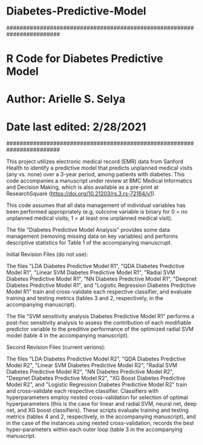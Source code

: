 # Diabetes-Predictive-Model
########################################################################
# R Code for Diabetes Predictive Model
# Author: Arielle S. Selya
# Date last edited: 2/28/2021
########################################################################

This project utilizes electronic medical record (EMR) data from Sanford Health to identify a predictive model that predicts unplanned medical visits (any vs. none) over a 3-year period, among patients with diabetes. This code accompanies a manuscript under review at BMC Medical Informatics and Decision Making, which is also available as a pre-print at ResearchSquare (https://doi.org/10.21203/rs.3.rs-72164/v1).

This code assumes that all data management of individual variables has been performed appropriately (e.g, outcome variable is binary for 0 = no unplanned medical visits; 1 = at least one unplanned medical visit). 

The file "Diabetes Predictive Model Analysis" provides some data management (removing missing data on key variables) and performs descriptive statistics for Table 1 of the accompanying manuscrupt.

Initial Revision Files (do not use):

The files "LDA Diabetes Predictive Model R1", "QDA Diabetes Predictive Model R1", "Linear SVM  Diabetes Predictive Model R1", "Radial SVM Diabetes Predictive Model R1", "NN Diabetes Predictive Model R1", "Deepnet Diabetes Predictive Model R1", and "Logistic Regression Diabetes Predictive Model R1" train and cross-validate each respective classifier, and evaluate training and testing metrics (tables 3 and 2, respectively, in the accompanying manuscript).

The file "SVM sensitivity analysis Diabetes Predictive Model R1" performs a post-hoc sensitivity analysis to assess the contribution of each modifiable predictor variable to the preditive performance of the optimized radial SVM model (table 4 in the accompanying manuscript).

Second Revision Files (current verions):

The files "LDA Diabetes Predictive Model R2", "QDA Diabetes Predictive Model R2", "Linear SVM  Diabetes Predictive Model R2", "Radial SVM Diabetes Predictive Model R2", "NN Diabetes Predictive Model R2", "Deepnet Diabetes Predictive Model R2", "XG Boost Diabetes Predictive Model R2", and "Logistic Regression Diabetes Predictive Model R2" train and cross-validate each respective classifier. Classifiers with hyperparameters employ nested cross-validation for selection of optimal hyperparameters (this is the case for linear and radial SVM, neural net, deep net, and XG boost classifiers). These scripts evaluate training and testing metrics (tables 4 and 2, respectively, in the accompanying manuscript), and in the case of the instances using nested cross-validation, records the best hyper-parameters within each outer loop (table 3 in the accompanying manuscript.
